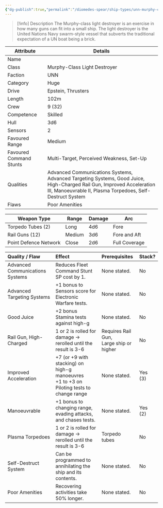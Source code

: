 ```yaml
---
{"dg-publish":true,"permalink":"/diomedes-spear/ship-types/unn-murphy-class-light-destroyer/"}
---
```


> [!info] Description
> The Murphy-class light destroyer is an exercise in how many guns can fit into a small ship. The light destroyer is the United Nations Navy swarm-style vessel that subverts the traditional expectation of a UN boat being a brick.

| Attribute               | Details                                                                                                                                                                            |
| ----------------------- | ---------------------------------------------------------------------------------------------------------------------------------------------------------------------------------- |
| Name                    |                                                                                                                                                                                    |
| Class                   | Murphy-Class Light Destroyer                                                                                                                                                       |
| Faction                 | UNN                                                                                                                                                                                |
| Category                | Huge                                                                                                                                                                               |
| Drive                   | Epstein, Thrusters                                                                                                                                                                 |
| Length                  | 102m                                                                                                                                                                               |
| Crew                    | 9 (32)                                                                                                                                                                             |
| Competence              | Skilled                                                                                                                                                                            |
| Hull                    | 3d6                                                                                                                                                                                |
| Sensors                 | 2                                                                                                                                                                                  |
| Favoured Range          | Medium                                                                                                                                                                             |
| Favoured Command Stunts | Multi-Target, Perceived Weakness, Set-Up                                                                                                                                           |
| Qualities               | Advanced Communications Systems, Advanced Targeting Systems, Good Juice, High-Charged Rail Gun, Improved Acceleration III, Manoeuvrable II, Plasma Torpedoes, Self-Destruct System |
| Flaws                   | Poor Amenities                                                                                                                                                                     |

| Weapon Type           | Range  | Damage | Arc           |
| --------------------- | ------ | ------ | ------------- |
| Torpedo Tubes (2)     | Long   | 4d6    | Fore          |
| Rail Guns (12)        | Medium | 3d6    | Fore and Aft  |
| Point Defence Network | Close  | 2d6    | Full Coverage |

| Quality / Flaw                  | Effect                                                                                      | Prerequisites                              | Stack?  |
| :------------------------------ | :------------------------------------------------------------------------------------------ | :----------------------------------------- | :------ |
| Advanced Communications Systems | Reduces Fleet Command Stunt SP cost by 1.                                                   | None stated.                               | No      |
| Advanced Targeting Systems      | +1 bonus to Sensors score for Electronic Warfare tests.                                     | None stated.                               | No      |
| Good Juice                      | +2 bonus Stamina tests against high-g                                                       | None stated.                               | No      |
| Rail Gun, High-Charged          | 1 or 2 is rolled for damage -> rerolled until the result is 3-6                             | Requires Rail Gun,<br>Large ship or higher | No      |
| Improved Acceleration           | +7 (or +9 with stacking) on high-g manoeuvres<br>+1 to +3 on Piloting tests to change range | None stated.                               | Yes (3) |
| Manoeuvrable                    | +1 bonus to changing range, evading attacks, and chases tests.                              | None stated.                               | Yes (2) |
| Plasma Torpedoes                | 1 or 2 is rolled for damage -> rerolled until the result is 3-6                             | Torpedo tubes                              | No      |
| Self-Destruct System            | Can be programmed to annihilating the ship and its contents.                                | None stated.                               | No      |
| Poor Amenities                  | Recovering activities take 50% longer.                                                      | None stated.                               | No      |
